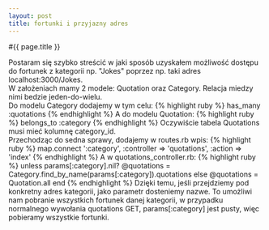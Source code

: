 ```yaml
---
layout: post
title: fortunki i przyjazny adres
---
```


#{{ page.title }}

Postaram się szybko streścić w jaki sposób uzyskałem możliwość dostępu do fortunek z kategorii np. "Jokes" poprzez np. taki adres localhost:3000/Jokes.
<br />
W założeniach mamy 2 modele: Quotation oraz Category. Relacja miedzy nimi bedzie jeden-do-wielu.<br />
Do modelu Category dodajemy w tym celu:
{% highlight ruby %}
  has_many :quotations
{% endhighlight %}
A do modelu Quotation:
{% highlight ruby %}
  belongs_to :category
{% endhighlight %}
Oczywiście tabela Quotations musi mieć kolumnę category_id.
<br />
Przechodząc do sedna sprawy, dodajemy w routes.rb wpis: 
{% highlight ruby %}
  map.connect ':category', :controller => 'quotations', :action => 'index'
{% endhighlight %}
A w quotations_controller.rb:
{% highlight ruby %}
  unless params[:category].nil?
    @quotations = Category.find_by_name(params[:category]).quotations
  else
    @quotations = Quotation.all
  end
{% endhighlight %}
Dzięki temu, jeśli przejdziemy pod konkretny adres kategorii, jako parametr dosteniemy nazwe. To umożliwi nam pobranie wszystkich fortunek danej kategorii, w przypadku normalnego wywołania quotations GET, params[:category] jest pusty, więc pobieramy wszystkie fortunki.
